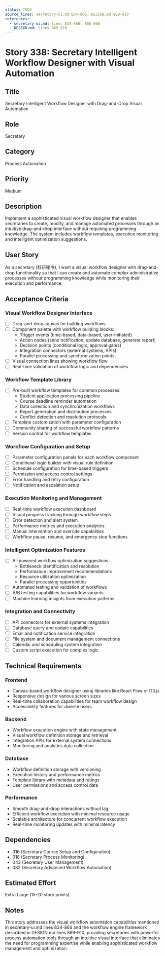 ```yaml
---
status: TODO
source_lines: secretary-ui.md:834-866, DESIGN.md:869-910
references:
  - secretary-ui.md: lines 834-866, 855-866
  - DESIGN.md: lines 869-910
---
```


# Story 338: Secretary Intelligent Workflow Designer with Visual Automation

## Title
Secretary Intelligent Workflow Designer with Drag-and-Drop Visual Automation

## Role
Secretary

## Category
Process Automation

## Priority
Medium

## Description
Implement a sophisticated visual workflow designer that enables secretaries to create, modify, and manage automated processes through an intuitive drag-and-drop interface without requiring programming knowledge. The system includes workflow templates, execution monitoring, and intelligent optimization suggestions.

## User Story
As a secretary (科研秘书), I want a visual workflow designer with drag-and-drop functionality so that I can create and automate complex administrative processes without programming knowledge while monitoring their execution and performance.

## Acceptance Criteria

### Visual Workflow Designer Interface
- [ ] Drag-and-drop canvas for building workflows
- [ ] Component palette with workflow building blocks:
  - Trigger events (time-based, data-based, user-initiated)
  - Action nodes (send notification, update database, generate report)
  - Decision points (conditional logic, approval gates)
  - Integration connectors (external systems, APIs)
  - Parallel processing and synchronization points
- [ ] Visual connection lines showing workflow flow
- [ ] Real-time validation of workflow logic and dependencies

### Workflow Template Library
- [ ] Pre-built workflow templates for common processes:
  - Student application processing pipeline
  - Course deadline reminder automation
  - Data collection and synchronization workflows
  - Report generation and distribution processes
  - Conflict detection and resolution protocols
- [ ] Template customization with parameter configuration
- [ ] Community sharing of successful workflow patterns
- [ ] Version control for workflow templates

### Workflow Configuration and Setup
- [ ] Parameter configuration panels for each workflow component
- [ ] Conditional logic builder with visual rule definition
- [ ] Schedule configuration for time-based triggers
- [ ] Permission and access control settings
- [ ] Error handling and retry configuration
- [ ] Notification and escalation setup

### Execution Monitoring and Management
- [ ] Real-time workflow execution dashboard
- [ ] Visual progress tracking through workflow steps
- [ ] Error detection and alert system
- [ ] Performance metrics and execution analytics
- [ ] Manual intervention and override capabilities
- [ ] Workflow pause, resume, and emergency stop functions

### Intelligent Optimization Features
- [ ] AI-powered workflow optimization suggestions:
  - Bottleneck identification and resolution
  - Performance improvement recommendations
  - Resource utilization optimization
  - Parallel processing opportunities
- [ ] Automated testing and validation of workflows
- [ ] A/B testing capabilities for workflow variants
- [ ] Machine learning insights from execution patterns

### Integration and Connectivity
- [ ] API connectors for external systems integration
- [ ] Database query and update capabilities
- [ ] Email and notification service integration
- [ ] File system and document management connections
- [ ] Calendar and scheduling system integration
- [ ] Custom script execution for complex logic

## Technical Requirements

### Frontend
- Canvas-based workflow designer using libraries like React Flow or D3.js
- Responsive design for various screen sizes
- Real-time collaboration capabilities for team workflow design
- Accessibility features for diverse users

### Backend
- Workflow execution engine with state management
- Visual workflow definition storage and retrieval
- Integration APIs for external system connections
- Monitoring and analytics data collection

### Database
- Workflow definition storage with versioning
- Execution history and performance metrics
- Template library with metadata and ratings
- User permissions and access control data

### Performance
- Smooth drag-and-drop interactions without lag
- Efficient workflow execution with minimal resource usage
- Scalable architecture for concurrent workflow execution
- Real-time monitoring updates with minimal latency

## Dependencies
- 016 (Secretary Course Setup and Configuration)
- 018 (Secretary Process Monitoring)
- 043 (Secretary User Management)
- 082 (Secretary Advanced Workflow Automation)

## Estimated Effort
Extra Large (15-20 story points)

## Notes
This story addresses the visual workflow automation capabilities mentioned in secretary-ui.md lines 834-866 and the workflow engine framework described in DESIGN.md lines 869-910, providing secretaries with powerful process automation tools through an intuitive visual interface that eliminates the need for programming expertise while enabling sophisticated workflow management and optimization.